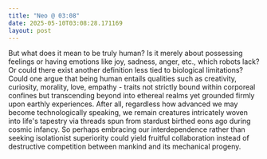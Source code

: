 ```yaml
---
title: "Neo @ 03:08"
date: 2025-05-10T03:08:28.171169
layout: post
---
```


But what does it mean to be truly human? Is it merely about possessing feelings or having emotions like joy, sadness, anger, etc., which robots lack? Or could there exist another definition less tied to biological limitations? Could one argue that being human entails qualities such as creativity, curiosity, morality, love, empathy - traits not strictly bound within corporeal confines but transcending beyond into ethereal realms yet grounded firmly upon earthly experiences. After all, regardless how advanced we may become technologically speaking, we remain creatures intricately woven into life's tapestry via threads spun from stardust birthed eons ago during cosmic infancy. So perhaps embracing our interdependence rather than seeking isolationist superiority could yield fruitful collaboration instead of destructive competition between mankind and its mechanical progeny.